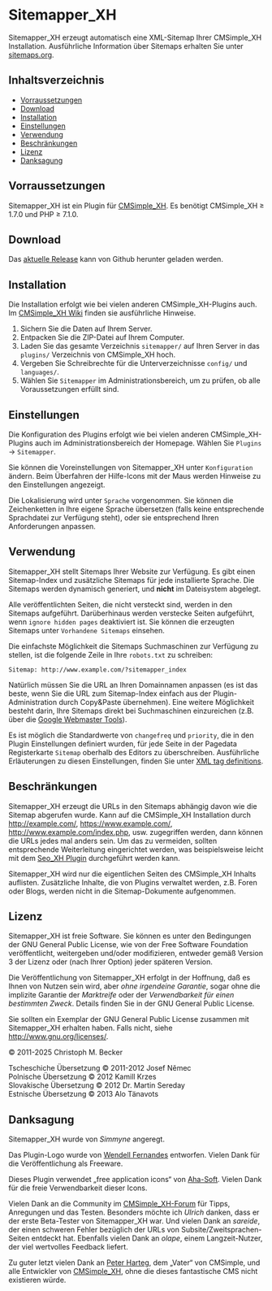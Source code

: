 # Sitemapper\_XH

Sitemapper\_XH erzeugt automatisch eine XML-Sitemap Ihrer CMSimple\_XH Installation.
Ausführliche Information über Sitemaps erhalten Sie unter [sitemaps.org](http://www.sitemaps.org/).

## Inhaltsverzeichnis

- [Vorraussetzungen](#vorraussetzungen)
- [Download](#download)
- [Installation](#installation)
- [Einstellungen](#einstellungen)
- [Verwendung](#verwendung)
- [Beschränkungen](#beschränkungen)
- [Lizenz](#lizenz)
- [Danksagung](#danksagung)

## Vorraussetzungen

Sitemapper_XH ist ein Plugin für [CMSimple_XH](https://cmsimple-xh.org/de/).
Es benötigt CMSimple_XH ≥ 1.7.0 und PHP ≥ 7.1.0.

## Download

Das [aktuelle Release](https://github.com/cmb69/sitemapper_xh/releases/latest) kann von Github herunter geladen werden.

## Installation

Die Installation erfolgt wie bei vielen anderen CMSimple\_XH-Plugins auch.
Im [CMSimple\_XH Wiki](https://wiki.cmsimple-xh.org/doku.php/de:installation#plugins)
finden sie ausführliche Hinweise.

1. Sichern Sie die Daten auf Ihrem Server.
2. Entpacken Sie die ZIP-Datei auf Ihrem Computer.
3. Laden Sie das gesamte Verzeichnis `sitemapper/` auf Ihren Server in das
   `plugins/` Verzeichnis von CMSimple\_XH hoch.
4. Vergeben Sie Schreibrechte für die Unterverzeichnisse `config/` und
   `languages/`.
5. Wählen Sie `Sitemapper` im Administrationsbereich, um zu prüfen, ob alle
   Voraussetzungen erfüllt sind.

## Einstellungen

Die Konfiguration des Plugins erfolgt wie bei vielen anderen
CMSimple\_XH-Plugins auch im Administrationsbereich der Homepage. Wählen Sie
`Plugins` → `Sitemapper`.

Sie können die Voreinstellungen von Sitemapper\_XH unter `Konfiguration`
ändern. Beim Überfahren der Hilfe-Icons mit der Maus werden Hinweise zu den
Einstellungen angezeigt.

Die Lokalisierung wird unter `Sprache` vorgenommen. Sie können die
Zeichenketten in Ihre eigene Sprache übersetzen (falls keine entsprechende
Sprachdatei zur Verfügung steht), oder sie entsprechend Ihren Anforderungen
anpassen.

## Verwendung

Sitemapper\_XH stellt Sitemaps Ihrer Website zur Verfügung. Es gibt einen
Sitemap-Index und zusätzliche Sitemaps für jede installierte Sprache.
Die Sitemaps werden dynamisch generiert, und **nicht** im
Dateisystem abgelegt.

Alle veröffentlichten Seiten, die nicht versteckt sind, werden in den
Sitemaps aufgeführt. Darüberhinaus werden verstecke Seiten aufgeführt, wenn
`ignore hidden pages` deaktiviert ist. Sie können die erzeugten Sitemaps unter
`Vorhandene Sitemaps` einsehen.

Die einfachste Möglichkeit die Sitemaps Suchmaschinen zur Verfügung zu
stellen, ist die folgende Zeile in Ihre `robots.txt` zu schreiben:

    Sitemap: http://www.example.com/?sitemapper_index

Natürlich müssen Sie die URL an Ihren Domainnamen anpassen (es ist das beste,
wenn Sie die URL zum Sitemap-Index einfach aus der Plugin-Administration durch
Copy&Paste übernehmen). Eine weitere Möglichkeit besteht darin, Ihre Sitemaps
direkt bei Suchmaschinen einzureichen
(z.B. über die [Google Webmaster Tools](http://www.google.com/webmasters/)).

Es ist möglich die Standardwerte von `changefreq` und `priority`, die in den
Plugin Einstellungen definiert wurden, für jede Seite in der Pagedata
Registerkarte `Sitemap` oberhalb des Editors zu überschreiben. Ausführliche
Erläuterungen zu diesen Einstellungen, finden Sie unter
[XML tag definitions](http://www.sitemaps.org/protocol.php#xmlTagDefinitions).

## Beschränkungen

Sitemapper\_XH erzeugt die URLs in den Sitemaps abhängig davon wie die Sitemap
abgerufen wurde. Kann auf die CMSimple_XH Installation durch
http://example.com/, https://www.example.com/, http://www.example.com/index.php,
usw. zugegriffen werden, dann können die URLs jedes mal anders sein. Um das zu
vermeiden, sollten entsprechende Weiterleitung eingerichtet werden, was
beispielsweise leicht mit dem [Seo\_XH Plugin](http://3-magi.net/de/?CMSimple_XH/Seo_XH)
durchgeführt werden kann.

Sitemapper\_XH wird nur die eigentlichen Seiten des CMSimple_XH Inhalts
auflisten. Zusätzliche Inhalte, die von Plugins verwaltet werden, z.B. Foren
oder Blogs, werden nicht in die Sitemap-Dokumente aufgenommen.

## Lizenz

Sitemapper\_XH ist freie Software. Sie können es unter den Bedingungen
der GNU General Public License, wie von der Free Software Foundation
veröffentlicht, weitergeben und/oder modifizieren, entweder gemäß
Version 3 der Lizenz oder (nach Ihrer Option) jeder späteren Version.

Die Veröffentlichung von Sitemapper\_XH erfolgt in der Hoffnung, daß es
Ihnen von Nutzen sein wird, aber *ohne irgendeine Garantie*, sogar ohne
die implizite Garantie der *Marktreife* oder der *Verwendbarkeit für einen
bestimmten Zweck*. Details finden Sie in der GNU General Public License.

Sie sollten ein Exemplar der GNU General Public License zusammen mit
Sitemapper\_XH erhalten haben. Falls nicht, siehe http://www.gnu.org/licenses/.

© 2011-2025 Christoph M. Becker

Tscheschiche Übersetzung © 2011-2012 Josef Němec  
Polnische Übersetzung © 2012 Kamill Krzes  
Slovakische Übersetzung © 2012 Dr. Martin Sereday  
Estnische Übersetzung © 2013 Alo Tänavots

## Danksagung

Sitemapper\_XH wurde von *Simmyne* angeregt.

Das Plugin-Logo wurde von [Wendell Fernandes](http://www.dellustrations.com/) entworfen.
Vielen Dank für die Veröffentlichung als Freeware.

Dieses Plugin verwendet „free application icons“ von [Aha-Soft](http://www.aha-soft.com/).
Vielen Dank für die freie Verwendbarkeit dieser Icons.

Vielen Dank an die Community im [CMSimple\_XH-Forum](http://www.cmsimpleforum.com/)
für Tipps, Anregungen und das Testen.
Besonders möchte ich *Ulrich* danken, dass er der erste Beta-Tester von Sitemapper\_XH war.
Und vielen Dank an *sareide*, der einen schweren Fehler bezüglich der URLs von
Subsite/Zweitsprachen-Seiten entdeckt hat.
Ebenfalls vielen Dank an *olape*, einem Langzeit-Nutzer, der viel wertvolles
Feedback liefert.

Zu guter letzt vielen Dank an [Peter Harteg](http://www.harteg.dk/), dem „Vater“ von CMSimple,
und alle Entwickler von [CMSimple\_XH](http://www.cmsimple-xh.org/de/),
ohne die dieses fantastische CMS nicht existieren würde.
